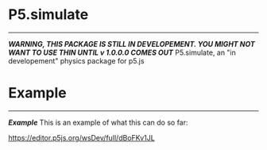 # P5.simulate
----------------
***WARNING, THIS PACKAGE IS STILL IN DEVELOPEMENT. YOU MIGHT NOT WANT TO USE THIN UNTIL v 1.0.0.0 COMES OUT***
P5.simulate, an "in developement" physics package for p5.js

         
# Example
----------------
***Example***
This is an example of what this can do so far:

https://editor.p5js.org/wsDev/full/dBoFKv1JL
